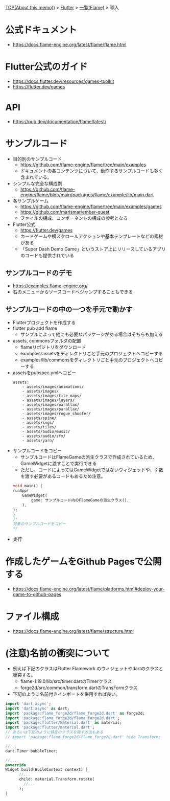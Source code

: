 [TOP(About this memo))](../../README.md) >  [Flutter](../README.md) > [一覧(Flame)](./README.md) > 導入

# 公式ドキュメント
* https://docs.flame-engine.org/latest/flame/flame.html

# Flutter公式のガイド
* https://docs.flutter.dev/resources/games-toolkit
* https://flutter.dev/games

# API
* https://pub.dev/documentation/flame/latest/

# サンプルコード
* 目的別のサンプルコード
    * https://github.com/flame-engine/flame/tree/main/examples
    * ドキュメントの各コンテンツについて、動作するサンプルコードも多く含まれている。
* シンプルな完全な構成例
    * https://github.com/flame-engine/flame/blob/main/packages/flame/example/lib/main.dart
* 各サンプルゲーム
    * https://github.com/flame-engine/flame/tree/main/examples/games
    * https://github.com/marismar/ember-quest
    * ファイルの構成、コンポーネントの構成の参考となる
* Flutter公式
    * https://flutter.dev/games
    * カードゲームや横スクロールアクションや基本テンプレートなどの素材がある
    * 「Super Dash Demo Game」というストア上にリリースしているアプリのコードも提供されている

## サンプルコードのデモ
* https://examples.flame-engine.org/
* 右のメニューからソースコードへジャンプすることもできる
## サンプルコードの中の一つを手元で動かす
* Flutterプロジェクトを作成する
* flutter pub add flame
    * サンプルによって他にも必要なパッケージがある場合はそちらも加える
* assets, commonsフォルダの配置
    * flameリポジトリをダウンロード
    * examples/assetsをディレクトリごと手元のプロジェクトへコピーする
    * examples/lib/commonsをディレクトリごと手元のプロジェクトへコピーする
* assetsをpubspec.ymlへコピー
    ```
    assets:
        - assets/images/animations/
        - assets/images/
        - assets/images/tile_maps/
        - assets/images/layers/
        - assets/images/parallax/
        - assets/images/parallax/
        - assets/images/rogue_shooter/
        - assets/spine/
        - assets/svgs/
        - assets/tiles/
        - assets/audio/music/
        - assets/audio/sfx/
        - assets/yarn/
    ```
* サンプルコードをコピー
    * サンプルコードはFlameGameの派生クラスで作成されているため、GameWidgetに渡すことで実行できる
    * ただし、コードによってはGameWidgetではないウィジェットや、引数を渡す必要があるコードもあるため注意。
    ```dart
    void main() {
    runApp(
        GameWidget(
            game: サンプルコード内のFlameGameの派生クラス(),
        ),
    );
    }
    /*
    対象のサンプルコードをコピー
    */
    ```
* 実行

# 作成したゲームをGithub Pagesで公開する
* https://docs.flame-engine.org/latest/flame/platforms.html#deploy-your-game-to-github-pages

# ファイル構成
* https://docs.flame-engine.org/latest/flame/structure.html


# (注意)名前の衝突について
* 例えば下記のクラスはFlutter Flamework のウィジェットやdartのクラスと衝突する。
    * flame-1.19.0/lib/src/timer.dartのTimerクラス
    * forge2d/src/common/transform.dartのTransFormクラス
* 下記のように名前付きインポートを併用すれば良い。
```dart
import 'dart:async';
import 'dart:async' as dart;
import 'package:flame_forge2d/flame_forge2d.dart' as forge2d;
import 'package:flame_forge2d/flame_forge2d.dart';
import 'package:flutter/material.dart' as material;
import 'package:flutter/material.dart';
// あるいは下記のように特定のクラスを隠す方法もある
// import 'package:flame_forge2d/flame_forge2d.dart' hide Transform;

//...
dart.Timer bubbleTimer;

//...
@override
Widget build(BuildContext context) {
      //...
      child: material.Transform.rotate(
        //...
      );
}
```
